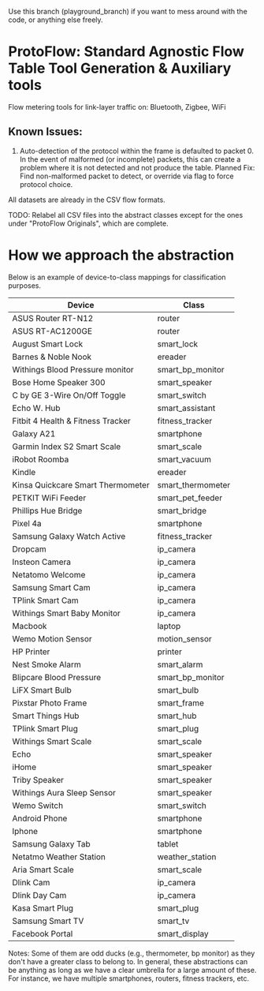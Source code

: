 Use this branch (playground_branch) if you want to mess around with the code, or anything else freely.

# ProtoFlow: Standard Agnostic Flow Table Tool Generation & Auxiliary tools
Flow metering tools for link-layer traffic on: Bluetooth, Zigbee, WiFi

## Known Issues:
1. Auto-detection of the protocol within the frame is defaulted to packet 0. In the event of malformed (or incomplete) packets, this can create a problem where it is not detected and not produce the table. 
Planned Fix: Find non-malformed packet to detect, or override via flag to force protocol choice.


All datasets are already in the CSV flow formats.

TODO: Relabel all CSV files into the abstract classes except for the ones under "ProtoFlow Originals", which are complete.


# How we approach the abstraction

Below is an example of device-to-class mappings for classification purposes.

Device | Class 
--- | --- | 
ASUS Router RT-N12 | router
ASUS RT-AC1200GE | router
August Smart Lock | smart_lock
Barnes & Noble Nook | ereader
Withings Blood Pressure monitor | smart_bp_monitor
Bose Home Speaker 300 | smart_speaker
C by GE 3-Wire On/Off Toggle | smart_switch
Echo W. Hub | smart_assistant
Fitbit 4 Health & Fitness Tracker | fitness_tracker
Galaxy A21 | smartphone
Garmin Index S2 Smart Scale | smart_scale
iRobot Roomba | smart_vacuum
Kindle | ereader
Kinsa Quickcare Smart Thermometer | smart_thermometer
PETKIT WiFi Feeder | smart_pet_feeder
Phillips Hue Bridge | smart_bridge
Pixel 4a | smartphone
Samsung Galaxy Watch Active | fitness_tracker
Dropcam | ip_camera
Insteon Camera | ip_camera
Netatomo Welcome | ip_camera
Samsung Smart Cam | ip_camera
TPlink Smart Cam | ip_camera
Withings Smart Baby Monitor | ip_camera
Macbook | laptop
Wemo Motion Sensor | motion_sensor
HP Printer | printer
Nest Smoke Alarm | smart_alarm
Blipcare Blood Pressure | smart_bp_monitor
LiFX Smart Bulb | smart_bulb
Pixstar Photo Frame | smart_frame
Smart Things Hub | smart_hub
TPlink Smart Plug | smart_plug
Withings Smart Scale | smart_scale
Echo | smart_speaker
iHome | smart_speaker
Triby Speaker | smart_speaker
Withings Aura Sleep Sensor | smart_speaker
Wemo Switch | smart_switch
Android Phone | smartphone
Iphone | smartphone
Samsung Galaxy Tab | tablet
Netatmo Weather Station | weather_station
Aria Smart Scale | smart_scale
Dlink Cam | ip_camera
Dlink Day Cam | ip_camera
Kasa Smart Plug | smart_plug
Samsung Smart TV | smart_tv
Facebook Portal | smart_display

Notes: Some of them are odd ducks (e.g., thermometer, bp monitor) as they don't have a greater class to belong to. In general, these abstractions can be anything as long as we have a clear umbrella for a large amount of these. For instance, we have multiple smartphones, routers, fitness trackers, etc.


